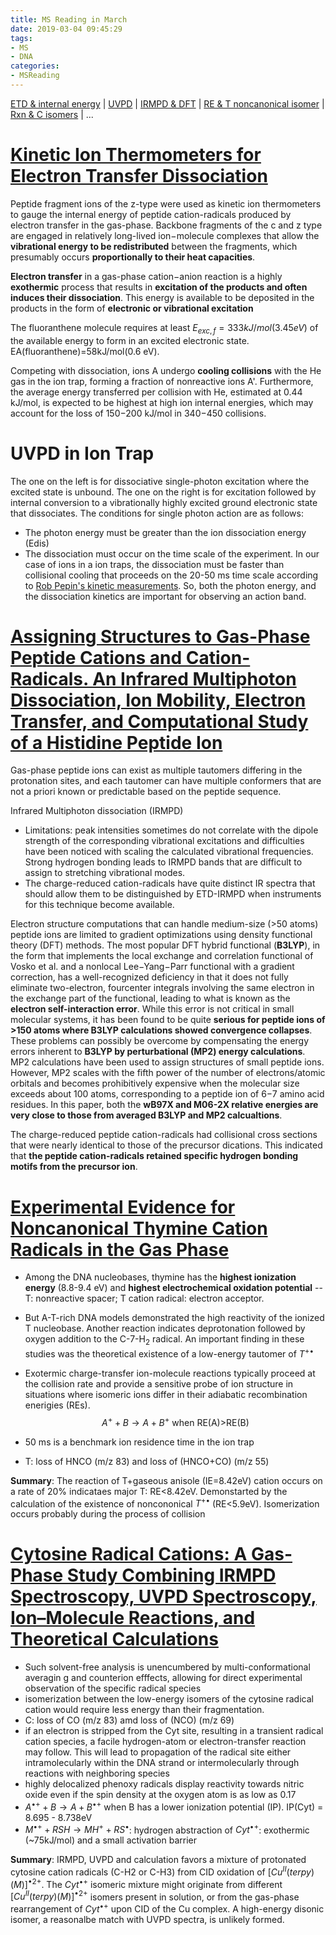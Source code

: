 ```yaml
---
title: MS Reading in March
date: 2019-03-04 09:45:29
tags:
- MS
- DNA
categories:
- MSReading
---
```


[ETD & internal energy](#ETDE) | [UVPD](#uvpd) | [IRMPD & DFT](#irdft) | [RE & T noncanonical isomer](#Tisomer) | [Rxn & C isomers](#Ciso) | ...

# <jump id='ETDE'>[Kinetic Ion Thermometers for Electron Transfer Dissociation](https://pubs.acs.org/doi/abs/10.1021/jp510244d)</jump>

Peptide fragment ions of the z-type were used as kinetic ion thermometers to gauge the internal energy of peptide cation-radicals produced by electron transfer in the gas-phase. Backbone fragments of the c and z type are engaged in relatively long-lived ion−molecule complexes that allow the **vibrational energy to be redistributed** between the fragments, which presumably occurs **proportionally to their heat capacities**.

**Electron transfer** in a gas-phase cation−anion reaction is a highly **exothermic** process that results in **excitation of the products and often induces their dissociation**. This energy is available to be deposited in the products in the form of **electronic or vibrational excitation**

The fluoranthene molecule requires at least $E_{exc,f}=333kJ/mol (3.45eV)$ of the available energy to form in an excited electronic state. EA(fluoranthene)=58kJ/mol(0.6 eV).

Competing with dissociation, ions A undergo **cooling collisions** with the He gas in the ion trap, forming a fraction of nonreactive ions A'. Furthermore, the average energy transferred per collision with He, estimated at 0.44 kJ/mol, is expected to be highest at high ion internal energies, which may account for the loss of 150−200 kJ/mol in 340−450 collisions.


# <jump id='uvpd'>UVPD in Ion Trap</jump>

The one on  the left is for dissociative single-photon excitation where the excited state is unbound. The one on the right is for excitation followed by internal conversion to a vibrationally highly excited ground electronic state that dissociates.  The conditions for single photon action are as follows:
- The photon energy must be greater than the ion dissociation energy (Edis)
- The dissociation must occur on the time scale of the experiment.  In our case of ions in a ion traps, the dissociation must be faster than collisional cooling that proceeds on the 20-50 ms time scale according to [Rob Pepin's kinetic measurements](#ETDE).  So, both the photon energy, and the dissociation kinetics are important for observing an action band.

# <jump id='irdft'>[Assigning Structures to Gas-Phase Peptide Cations and Cation-Radicals. An Infrared Multiphoton Dissociation, Ion Mobility, Electron Transfer, and Computational Study of a Histidine Peptide Ion](https://pubs.acs.org/doi/abs/10.1021/jp3000784)</jump>

Gas-phase peptide ions can exist as multiple tautomers differing in the protonation sites, and each tautomer can have multiple conformers that are not a priori known or predictable based on the peptide sequence.

Infrared Multiphoton dissociation (IRMPD)
- Limitations: peak intensities sometimes do not correlate with the dipole strength of the corresponding vibrational excitations and difficulties have been noticed with scaling the calculated vibrational frequencies. Strong hydrogen bonding leads to IRMPD bands that are difficult to assign to stretching vibrational modes. 
- The charge-reduced cation-radicals have quite distinct IR spectra that should allow them to be distinguished by ETD-IRMPD when instruments for this technique become available.

Electron structure computations that can handle medium-size (>50 atoms) peptide ions are limited to gradient optimizations using density functional theory (DFT) methods. The most popular DFT hybrid functional (**B3LYP**), in the form that implements the local exchange and correlation functional of Vosko et al. and a nonlocal Lee−Yang−Parr functional with a gradient correction, has a well-recognized deficiency in that it does not fully eliminate two-electron, fourcenter integrals involving the same electron in the exchange part of the functional, leading to what is known as the **electron self-interaction error**. While this error is not critical in small molecular systems, it has been found to be quite **serious for peptide ions of >150 atoms where B3LYP calculations showed convergence collapses**. These problems can possibly be overcome by compensating the energy errors inherent to **B3LYP by perturbational (MP2) energy calculations**. MP2 calculations have been used to assign structures of small peptide ions. However, MP2 scales with the fifth power of the number of electrons/atomic orbitals and becomes prohibitively expensive when the molecular size exceeds about 100 atoms, corresponding to a peptide ion of 6−7 amino acid residues. In this paper, both the **wB97X and M06-2X relative energies are very close to those from averaged B3LYP and MP2 calcualtions**.

The charge-reduced peptide cation-radicals had collisional cross sections that were nearly identical to those of the precursor dications. This indicated that **the peptide cation-radicals retained specific hydrogen bonding motifs from the precursor ion**.

# <jump id='Tisomer'>[Experimental Evidence for Noncanonical Thymine Cation Radicals in the Gas Phase](https://pubs.acs.org/doi/abs/10.1021/acs.jpcb.7b09872)</jump>

- Among the DNA nucleobases, thymine has the **highest ionization energy** (8.8-9.4 eV) and **highest electrochemical oxidation potential** -- T: nonreactive spacer; T cation radical: electron acceptor.

- But A-T-rich DNA models demonstrated the high reactivity of the ionized T nucleobase. Another reaction indicates deprotonation followed by oxygen addition to the C-7-H$_2$ radical. An important finding in these studies was the theoretical existence of a low-energy tautomer of $T^{+\bullet}$

- Exotermic charge-transfer ion-molecule reactions typically proceed at the collision rate and provide a sensitive probe of ion structure in situations where isomeric ions differ in their adiabatic recombination enerigies (REs). 
$$A^+ + B \rightarrow A + B^+ \text{ when RE(A)>RE(B)} $$

- 50 ms is a benchmark ion residence time in the ion trap

- T: loss of HNCO (m/z 83) and loss of (HNCO+CO) (m/z 55)

**Summary**: The reaction of T+gaseous anisole (IE=8.42eV) cation occurs on a rate of 20% indicataes major T: RE<8.42eV. Demonstarted by the calculation of the existence of noncononical $T^{+\bullet}$ (RE<5.9eV). Isomerization occurs probably during the process of collision


# <jump id='Ciso'>[Cytosine Radical Cations: A Gas-Phase Study Combining IRMPD Spectroscopy, UVPD Spectroscopy, Ion–Molecule Reactions, and Theoretical Calculations](https://onlinelibrary.wiley.com/doi/full/10.1002/cphc.201700281)</jump>

- Such solvent-free analysis is unencumbered by multi-conformational averagin g and counterion efffects, allowing for direct experimental observation of the specific radical species
- isomerization between the low-energy isomers of the cytosine radical cation would require less energy than their fragmentation.
- C: loss of CO (m/z 83) amd loss of (NCO) (m/z 69)
- if an electron is stripped from the Cyt site, resulting in a transient radical cation species, a facile hydrogen-atom or electron-transfer reaction may follow. This will lead to propagation of the radical site either intramolecularly within the DNA strand or intermolecularly through reactions with neighboring species
- highly delocalized phenoxy radicals display reactivity towards nitric oxide even if the spin density at the oxygen atom is as low as 0.17
- $A^{\bullet +}+B\rightarrow A + B^{\bullet +}$ when B has a lower ionization potential (IP). IP(Cyt) = 8.695 - 8.738eV
- $M^{\bullet +}+RSH\rightarrow MH^+ +RS^\bullet$: hydrogen abstraction of $Cyt^{\bullet +}$: exothermic (~75kJ/mol) and a small activation barrier

**Summary**: IRMPD, UVPD and calculation favors a mixture of protonated cytosine cation radicals (C-H2 or C-H3) from CID oxidation of $[Cu^{II}(terpy)(M)]^{\bullet 2+}$. The $Cyt^{\bullet +}$ isomeric mixture might originate from different $[Cu^{II}(terpy)(M)]^{\bullet 2+}$ isomers present in solution, or from the gas-phase rearrangement of $Cyt^{\bullet +}$ upon CID of the Cu complex. A high-energy disonic isomer, a reasonalbe match with UVPD spectra, is unlikely formed.

